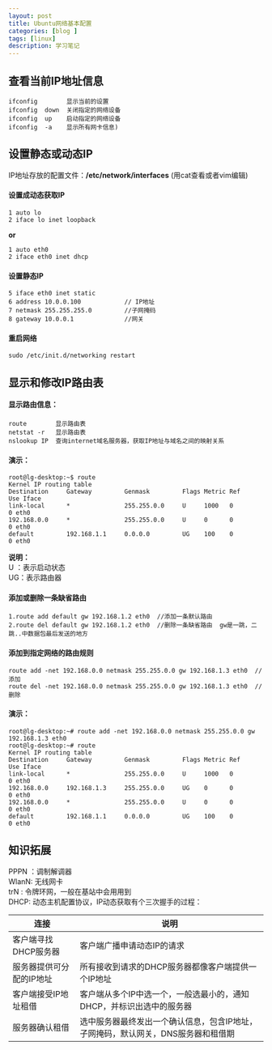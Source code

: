 ```yaml
---
layout: post
title: Ubuntu网络基本配置
categories: [blog ]
tags: [linux]
description: 学习笔记
---
```


## 查看当前IP地址信息

```
ifconfig        显示当前的设置
ifconfig  down  关闭指定的网络设备
ifconfig  up    启动指定的网络设备
ifconfig  -a    显示所有网卡信息)
```

## 设置静态或动态IP
IP地址存放的配置文件：**/etc/network/interfaces** (用cat查看或者vim编辑)

#### 设置成动态获取IP

```
1 auto lo
2 iface lo inet loopback
```
**or**

```
1 auto eth0
2 iface eth0 inet dhcp
```

#### 设置静态IP

```
5 iface eth0 inet static
6 address 10.0.0.100            // IP地址
7 netmask 255.255.255.0         //子网掩码
8 gateway 10.0.0.1     	        //网关
```

#### 重启网络


```
sudo /etc/init.d/networking restart
```


## 显示和修改IP路由表

#### 显示路由信息：

```
route        显示路由表
netstat -r   显示路由表
nslookup IP  查询internet域名服务器，获取IP地址与域名之间的映射关系
```

#### 演示：

```
root@lg-desktop:~$ route
Kernel IP routing table
Destination     Gateway         Genmask         Flags Metric Ref    Use Iface
link-local      *               255.255.0.0     U     1000   0        0 eth0
192.168.0.0     *               255.255.0.0     U     0      0        0 eth0
default         192.168.1.1     0.0.0.0         UG    100    0        0 eth0
```

**说明：**  
U ：表示启动状态  
UG：表示路由器


#### 添加或删除一条缺省路由

```
1.route add default gw 192.168.1.2 eth0  //添加一条默认路由
2.route del default gw 192.168.1.2 eth0  //删除一条缺省路由  gw是一跳，二跳..中数据包最后发送的地方
```

#### 添加到指定网络的路由规则

```
route add -net 192.168.0.0 netmask 255.255.0.0 gw 192.168.1.3 eth0  //添加
route del -net 192.168.0.0 netmask 255.255.0.0 gw 192.168.1.3 eth0  //删除  
```

#### 演示：

```
root@lg-desktop:~# route add -net 192.168.0.0 netmask 255.255.0.0 gw 192.168.1.3 eth0
root@lg-desktop:~# route
Kernel IP routing table
Destination     Gateway         Genmask         Flags Metric Ref    Use Iface
link-local      *               255.255.0.0     U     1000   0        0 eth0
192.168.0.0     192.168.1.3     255.255.0.0     UG    0      0        0 eth0
192.168.0.0     *               255.255.0.0     U     0      0        0 eth0
default         192.168.1.1     0.0.0.0         UG    100    0        0 eth0
```





## 知识拓展
PPPN ：调制解调器  
WlanN: 无线网卡  
trN  : 令牌环网，一般在基站中会用用到  
DHCP: 动态主机配置协议，IP动态获取有个三次握手的过程：

连接 | 说明
---|---
客户端寻找DHCP服务器    |  客户端广播申请动态IP的请求
服务器提供可分配的IP地址|  所有接收到请求的DHCP服务器都像客户端提供一个IP地址
客户端接受IP地址租借    |  客户端从多个IP中选一个，一般选最小的，通知DHCP，并标识出选中的服务器
服务器确认租借          |  选中服务器最终发出一个确认信息，包含IP地址，子网掩码，默认网关，DNS服务器和租借期
